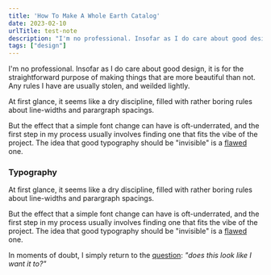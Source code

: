 ```yaml
---
title: 'How To Make A Whole Earth Catalog'
date: 2023-02-10
urlTitle: test-note
description: "I'm no professional. Insofar as I do care about good design, it is for the straightforward purpose of making things that are more beautiful than not."
tags: ["design"]
---
```


I'm no professional. Insofar as I do care about good design, it is for the straightforward purpose of making things that are more beautiful than not. Any rules I have are usually stolen, and weilded lightly. 


At first glance, it seems like a dry discipline, filled with rather boring rules about line-widths and parargraph spacings. 

But the effect that a simple font change can have is oft-underrated, and the first step in my process usually involves finding one that fits the vibe of the project. The idea that good typography should be "invisible" is a [flawed](https://practicaltypography.com/drowning-the-crystal-goblet.html) one. 

### Typography  

At first glance, it seems like a dry discipline, filled with rather boring rules about line-widths and parargraph spacings. 

But the effect that a simple font change can have is oft-underrated, and the first step in my process usually involves finding one that fits the vibe of the project. The idea that good typography should be "invisible" is a [flawed](https://practicaltypography.com/drowning-the-crystal-goblet.html) one. 

In moments of doubt, I simply return to the [question](https://www.robinrendle.com/notes/vibe-driven-development/): *"does this look like I want it to?"*